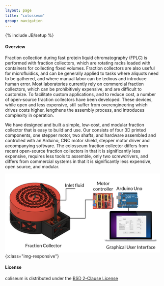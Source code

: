```yaml
---
layout: page
title: "colosseum"
group: navigation
---
```


{% include JB/setup %}

#### Overview

Fraction collection during fast protein liquid chromatography (FPLC) is performed with fraction collectors, which are rotating racks loaded with containers for collecting fixed volumes. Fraction collectors are also useful for microfluidics, and can be generally applied to tasks where aliquots need to be gathered, and where manual labor can be tedious and introduce human error. Most laboratories currently rely on commercial fraction collectors, which can be prohibitively expensive, and are difficult to customize. To facilitate custom applications, and to reduce cost, a number of open-source fraction collectors have been developed. These devices, while open and less expensive, still suffer from overengineering which drives costs higher, lengthens the assembly process, and introduces complexity in operation.


We have designed and built a simple, low-cost, and modular fraction collector that is easy to build and use. Our consists of four 3D printed components, one stepper motor, two shafts, and hardware assembled and controlled with an Arduino, CNC motor shield, stepper motor driver and accompanying software. The colosseum fraction collector differs from recent open-source fraction collectors in that it is significantly less expensive, requires less tools to assemble, only two screwdrivers,  and differs from commercial systems in that it is significantly less expensive, open source, and modular.

![colosseum overview](coliseum_overview.png){:class="img-responsive"}

#### License

coliseum is distributed under the [BSD 2-Clause License](https://github.com/pachterlab/poseidon/blob/release/LICENSE)

